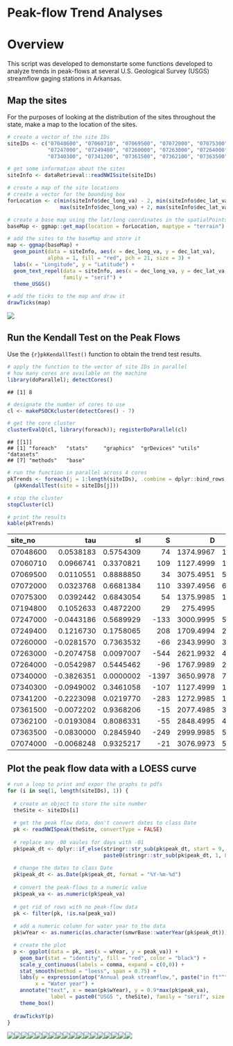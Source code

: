 Peak-flow Trend Analyses
================

Overview
========

This script was developed to demonstarte some functions developed to analyze trends in peak-flows at several U.S. Geological Survey (USGS) streamflow gaging stations in Arkansas.

Map the sites
-------------

For the purposes of looking at the distribution of the sites throughout the state, make a map to the location of the sites.

``` r
# create a vector of the site IDs
siteIDs <- c("07048600", "07060710", "07069500", "07072000", "07075300", "07194800", 
             "07247000", "07249400", "07260000", "07263000", "07264000", "07340000", 
             "07340300", "07341200", "07361500", "07362100", "07363500", "07074000")

# get some information about the sites
siteInfo <- dataRetrieval::readNWISsite(siteIDs)

# create a map of the site locations
# create a vector for the bounding box
forLocation <- c(min(siteInfo$dec_long_va) - 2, min(siteInfo$dec_lat_va) - 2, 
                 max(siteInfo$dec_long_va) + 2, max(siteInfo$dec_lat_va) + 2)

# create a base map using the lat/long coordinates in the spatialPointsDataFrame
baseMap <- ggmap::get_map(location = forLocation, maptype = "terrain")

# add the sites to the baseMap and store it
map <- ggmap(baseMap) +
  geom_point(data = siteInfo, aes(x = dec_long_va, y = dec_lat_va),
             alpha = 1, fill = "red", pch = 21, size = 3) +
  labs(x = "Longitude", y = "Latitude") +
  geom_text_repel(data = siteInfo, aes(x = dec_long_va, y = dec_lat_va, label = site_no),
                  family = "serif") +
  theme_USGS()

# add the ticks to the map and draw it
drawTicks(map)
```

![](getPkFlowTrends_files/figure-markdown_github/unnamed-chunk-1-1.png)

Run the Kendall Test on the Peak Flows
--------------------------------------

Use the `{r}pkKendallTest()` function to obtain the trend test results.

``` r
# apply the function to the vector of site IDs in parallel
# how many cores are available on the machine
library(doParallel); detectCores()
```

    ## [1] 8

``` r
# designate the number of cores to use
cl <- makePSOCKcluster(detectCores() - 7)

# get the core cluster
clusterEvalQ(cl, library(foreach)); registerDoParallel(cl)
```

    ## [[1]]
    ## [1] "foreach"   "stats"     "graphics"  "grDevices" "utils"     "datasets" 
    ## [7] "methods"   "base"

``` r
# run the function in parallel across 4 cores
pkTrends <- foreach(j = 1:length(siteIDs), .combine = dplyr::bind_rows, .packages = c("dplyr", "dataRetrieval", "Kendall", "smwrBase")) %dopar%
  (pkKendallTest(site = siteIDs[j]))

# stop the cluster
stopCluster(cl)

# print the results
kable(pkTrends)
```

| site\_no |         tau|         sl|      S|          D|       varS|
|:---------|-----------:|----------:|------:|----------:|----------:|
| 07048600 |   0.0538183|  0.5754309|     74|  1374.9967|  16988.666|
| 07060710 |   0.0966741|  0.3370821|    109|  1127.4999|  12657.667|
| 07069500 |   0.0110551|  0.8888850|     34|  3075.4951|  55788.000|
| 07072000 |   0.0323768|  0.6681384|    110|  3397.4956|  64645.332|
| 07075300 |   0.0392442|  0.6843054|     54|  1375.9985|  16991.334|
| 07194800 |   0.1052633|  0.4872200|     29|   275.4995|   1624.333|
| 07247000 |  -0.0443186|  0.5689929|   -133|  3000.9995|  53716.332|
| 07249400 |   0.1216730|  0.1758065|    208|  1709.4994|  23380.000|
| 07260000 |  -0.0281570|  0.7363532|    -66|  2343.9990|  37271.332|
| 07263000 |  -0.2074758|  0.0097007|   -544|  2621.9932|  44079.332|
| 07264000 |  -0.0542987|  0.5445462|    -96|  1767.9989|  24579.334|
| 07340000 |  -0.3826351|  0.0000002|  -1397|  3650.9978|  71873.664|
| 07340300 |  -0.0949002|  0.3461058|   -107|  1127.4999|  12657.667|
| 07341200 |  -0.2223098|  0.0219770|   -283|  1272.9985|  15154.333|
| 07361500 |  -0.0072202|  0.9368206|    -15|  2077.4985|  31194.334|
| 07362100 |  -0.0193084|  0.8086331|    -55|  2848.4995|  49713.668|
| 07363500 |  -0.0830000|  0.2845940|   -249|  2999.9985|  53714.332|
| 07074000 |  -0.0068248|  0.9325217|    -21|  3076.9973|  55792.332|

Plot the peak flow data with a LOESS curve
------------------------------------------

``` r
# run a loop to print and expor the graphs to pdfs
for (i in seq(1, length(siteIDs), 1)) {
  
  # create an object to store the site number
  theSite <- siteIDs[i]
  
  # get the peak flow data, don't convert dates to class Date
  pk <- readNWISpeak(theSite, convertType = FALSE)
  
  # replace any -00 vaules for days with -01
  pk$peak_dt <- dplyr::if_else(stringr::str_sub(pk$peak_dt, start = 9, end = 10) == "00",
                               paste0(stringr::str_sub(pk$peak_dt, 1, 8), "01"), pk$peak_dt)
  
  # change the dates to class Date
  pk$peak_dt <- as.Date(pk$peak_dt, format = "%Y-%m-%d")
  
  # convert the peak-flows to a numeric value
  pk$peak_va <- as.numeric(pk$peak_va)
  
  # get rid of rows with no peak-flow data
  pk <- filter(pk, !is.na(peak_va))
  
  # add a numeric column for water year to the data
  pk$wYear <- as.numeric(as.character(smwrBase::waterYear(pk$peak_dt)))

  # create the plot
  p <- ggplot(data = pk, aes(x = wYear, y = peak_va)) +
    geom_bar(stat = "identity", fill = "red", color = "black") +
    scale_y_continuous(labels = comma, expand = c(0,0)) +
    stat_smooth(method = "loess", span = 0.75) +
    labs(y = expression(atop("Annual peak streamflow,", paste("in ft"^"3","/s"))), 
         x = "Water year") +
    annotate("text", x = mean(pk$wYear), y = 0.9*max(pk$peak_va),
              label = paste0("USGS ", theSite), family = "serif", size = 3) +
    theme_box()
  
  drawTicksY(p)
}
```

![](getPkFlowTrends_files/figure-markdown_github/unnamed-chunk-3-1.png)![](getPkFlowTrends_files/figure-markdown_github/unnamed-chunk-3-2.png)![](getPkFlowTrends_files/figure-markdown_github/unnamed-chunk-3-3.png)![](getPkFlowTrends_files/figure-markdown_github/unnamed-chunk-3-4.png)![](getPkFlowTrends_files/figure-markdown_github/unnamed-chunk-3-5.png)![](getPkFlowTrends_files/figure-markdown_github/unnamed-chunk-3-6.png)![](getPkFlowTrends_files/figure-markdown_github/unnamed-chunk-3-7.png)![](getPkFlowTrends_files/figure-markdown_github/unnamed-chunk-3-8.png)![](getPkFlowTrends_files/figure-markdown_github/unnamed-chunk-3-9.png)![](getPkFlowTrends_files/figure-markdown_github/unnamed-chunk-3-10.png)![](getPkFlowTrends_files/figure-markdown_github/unnamed-chunk-3-11.png)![](getPkFlowTrends_files/figure-markdown_github/unnamed-chunk-3-12.png)![](getPkFlowTrends_files/figure-markdown_github/unnamed-chunk-3-13.png)![](getPkFlowTrends_files/figure-markdown_github/unnamed-chunk-3-14.png)![](getPkFlowTrends_files/figure-markdown_github/unnamed-chunk-3-15.png)![](getPkFlowTrends_files/figure-markdown_github/unnamed-chunk-3-16.png)![](getPkFlowTrends_files/figure-markdown_github/unnamed-chunk-3-17.png)![](getPkFlowTrends_files/figure-markdown_github/unnamed-chunk-3-18.png)
